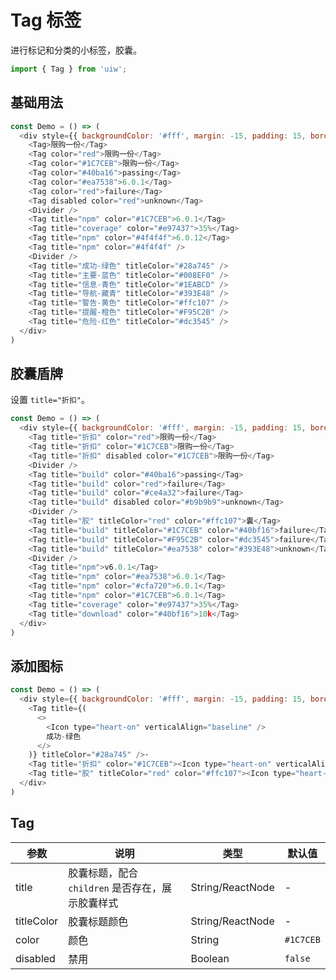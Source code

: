 Tag 标签
===

进行标记和分类的小标签，胶囊。

```jsx
import { Tag } from 'uiw';
```

## 基础用法

<!--DemoStart--> 
```js
const Demo = () => (
  <div style={{ backgroundColor: '#fff', margin: -15, padding: 15, borderRadius: '5px 5px 0 0' }}>
    <Tag>限购一份</Tag>
    <Tag color="red">限购一份</Tag>
    <Tag color="#1C7CEB">限购一份</Tag>
    <Tag color="#40ba16">passing</Tag>
    <Tag color="#ea7538">6.0.1</Tag>
    <Tag color="red">failure</Tag>
    <Tag disabled color="red">unknown</Tag>
    <Divider />
    <Tag title="npm" color="#1C7CEB">6.0.1</Tag>
    <Tag title="coverage" color="#e97437">35%</Tag>
    <Tag title="npm" color="#4f4f4f">6.0.12</Tag>
    <Tag title="npm" color="#4f4f4f" />
    <Divider />
    <Tag title="成功-绿色" titleColor="#28a745" />
    <Tag title="主要-蓝色" titleColor="#008EF0" />
    <Tag title="信息-青色" titleColor="#1EABCD" />
    <Tag title="导航-藏青" titleColor="#393E48" />
    <Tag title="警告-黄色" titleColor="#ffc107" />
    <Tag title="提醒-橙色" titleColor="#F95C2B" />
    <Tag title="危险-红色" titleColor="#dc3545" />
  </div>
)
```
<!--End-->

## 胶囊盾牌

设置 `title="折扣"`。

<!--DemoStart--> 
```js
const Demo = () => (
  <div style={{ backgroundColor: '#fff', margin: -15, padding: 15, borderRadius: '5px 5px 0 0' }}>
    <Tag title="折扣" color="red">限购一份</Tag>
    <Tag title="折扣" color="#1C7CEB">限购一份</Tag>
    <Tag title="折扣" disabled color="#1C7CEB">限购一份</Tag>
    <Divider />
    <Tag title="build" color="#40ba16">passing</Tag>
    <Tag title="build" color="red">failure</Tag>
    <Tag title="build" color="#ce4a32">failure</Tag>
    <Tag title="build" disabled color="#b9b9b9">unknown</Tag>
    <Divider />
    <Tag title="胶" titleColor="red" color="#ffc107">囊</Tag>
    <Tag title="build" titleColor="#1C7CEB" color="#40bf16">failure</Tag>
    <Tag title="build" titleColor="#F95C2B" color="#dc3545">failure</Tag>
    <Tag title="build" titleColor="#ea7538" color="#393E48">unknown</Tag>
    <Divider />
    <Tag title="npm">v6.0.1</Tag>
    <Tag title="npm" color="#ea7538">6.0.1</Tag>
    <Tag title="npm" color="#cfa720">6.0.1</Tag>
    <Tag title="npm" color="#1C7CEB">6.0.1</Tag>
    <Tag title="coverage" color="#e97437">35%</Tag>
    <Tag title="download" color="#40bf16">10k</Tag>
  </div>
)
```
<!--End-->


## 添加图标

<!--DemoStart--> 
```js
const Demo = () => (
  <div style={{ backgroundColor: '#fff', margin: -15, padding: 15, borderRadius: '5px 5px 0 0' }}>
    <Tag title={(
      <>
        <Icon type="heart-on" verticalAlign="baseline" />
        成功-绿色
      </>
    )} titleColor="#28a745" />·
    <Tag title="折扣" color="#1C7CEB"><Icon type="heart-on" verticalAlign="baseline" /> 限购一份</Tag>
    <Tag title="胶" titleColor="red" color="#ffc107"><Icon type="heart-on" verticalAlign="baseline" />囊</Tag>
  </div>
)
```
<!--End-->

## Tag

| 参数 | 说明 | 类型 | 默认值 |
|--------- |-------- |--------- |-------- |
| title | 胶囊标题，配合 `children` 是否存在，展示胶囊样式 | String/ReactNode | - |
| titleColor | 胶囊标题颜色 | String/ReactNode | - |
| color | 颜色 | String | `#1C7CEB` |
| disabled | 禁用 | Boolean | `false` |
